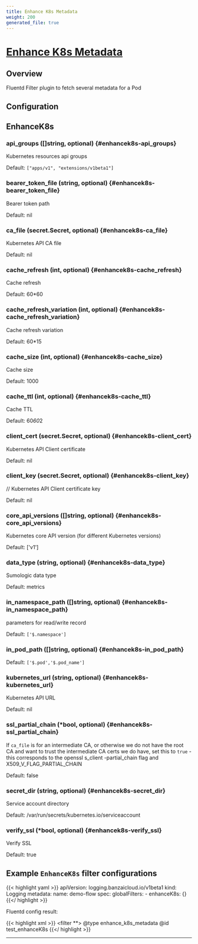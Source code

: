 ```yaml
---
title: Enhance K8s Metadata
weight: 200
generated_file: true
---
```


# [Enhance K8s Metadata](https://github.com/SumoLogic/sumologic-kubernetes-fluentd/tree/main/fluent-plugin-enhance-k8s-metadata)
## Overview
 Fluentd Filter plugin to fetch several metadata for a Pod

## Configuration
## EnhanceK8s

### api_groups ([]string, optional) {#enhancek8s-api_groups}

Kubernetes resources api groups

Default: `["apps/v1", "extensions/v1beta1"]`

### bearer_token_file (string, optional) {#enhancek8s-bearer_token_file}

Bearer token path

Default: nil

### ca_file (secret.Secret, optional) {#enhancek8s-ca_file}

Kubernetes API CA file

Default: nil

### cache_refresh (int, optional) {#enhancek8s-cache_refresh}

Cache refresh

Default: 60*60

### cache_refresh_variation (int, optional) {#enhancek8s-cache_refresh_variation}

Cache refresh variation

Default: 60*15

### cache_size (int, optional) {#enhancek8s-cache_size}

Cache size

Default: 1000

### cache_ttl (int, optional) {#enhancek8s-cache_ttl}

Cache TTL

Default: 60*60*2

### client_cert (secret.Secret, optional) {#enhancek8s-client_cert}

Kubernetes API Client certificate

Default: nil

### client_key (secret.Secret, optional) {#enhancek8s-client_key}

// Kubernetes API Client certificate key

Default: nil

### core_api_versions ([]string, optional) {#enhancek8s-core_api_versions}

Kubernetes core API version (for different Kubernetes versions)

Default: ['v1']

### data_type (string, optional) {#enhancek8s-data_type}

Sumologic data type

Default: metrics

### in_namespace_path ([]string, optional) {#enhancek8s-in_namespace_path}

parameters for read/write record

Default: `['$.namespace']`

### in_pod_path ([]string, optional) {#enhancek8s-in_pod_path}

Default: `['$.pod','$.pod_name']`

### kubernetes_url (string, optional) {#enhancek8s-kubernetes_url}

Kubernetes API URL

Default: nil

### ssl_partial_chain (*bool, optional) {#enhancek8s-ssl_partial_chain}

If `ca_file` is for an intermediate CA, or otherwise we do not have the root CA and want to trust the intermediate CA certs we do have, set this to `true` - this corresponds to the openssl s_client -partial_chain flag and X509_V_FLAG_PARTIAL_CHAIN

Default: false

### secret_dir (string, optional) {#enhancek8s-secret_dir}

Service account directory

Default: /var/run/secrets/kubernetes.io/serviceaccount

### verify_ssl (*bool, optional) {#enhancek8s-verify_ssl}

Verify SSL

Default: true




## Example `EnhanceK8s` filter configurations

{{< highlight yaml >}}
apiVersion: logging.banzaicloud.io/v1beta1
kind: Logging
metadata:
  name: demo-flow
spec:
  globalFilters:
    - enhanceK8s: {}
{{</ highlight >}}

Fluentd config result:

{{< highlight xml >}}
<filter **>
  @type enhance_k8s_metadata
  @id test_enhanceK8s
</filter>
{{</ highlight >}}


---
